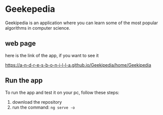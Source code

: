 # Geekepedia

Geekipedia is an application where you can learn some of the most popular algorithms in computer science. 

## web page

here is the link of the app, if you want to see it

https://a-n-d-r-e-s-b-o-n-i-l-l-a.github.io/Geekipedia/home/Geekipedia

## Run the app

To run the app and test it on your pc, follow these steps:

1. download the repository
2. run the command: ```ng serve -o```


